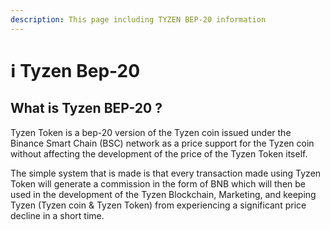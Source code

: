```yaml
---
description: This page including TYZEN BEP-20 information
---
```


# ℹ Tyzen Bep-20

## What is Tyzen BEP-20 ?

Tyzen Token is a bep-20 version of the Tyzen coin issued under the Binance Smart Chain (BSC) network as a price support for the Tyzen coin without affecting the development of the price of the Tyzen Token itself.

The simple system that is made is that every transaction made using Tyzen Token will generate a commission in the form of BNB which will then be used in the development of the Tyzen Blockchain, Marketing, and keeping Tyzen (Tyzen coin & Tyzen Token) from experiencing a significant price decline in a short time.

